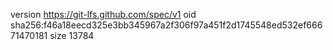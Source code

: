 version https://git-lfs.github.com/spec/v1
oid sha256:f46a18eecd325e3bb345967a2f306f97a451f2d1745548ed532ef66671470181
size 13784
